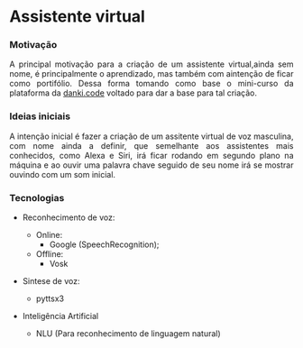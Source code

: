 # Assistente virtual

### Motivação
<p align="justify">
A principal motivação para a criação de um assistente virtual,ainda sem nome, é 
principalmente o aprendizado, mas também com aintenção de ficar como portifólio. 
Dessa forma tomando como base o mini-curso da plataforma da 
<a href="https://cursos.dankicode.com">danki.code</a> voltado para dar a base para 
tal criação.
</p>

### Ideias iniciais
<p align="justify">
A intenção inicial é fazer a criação de um assitente virtual de voz masculina, 
com nome ainda a definir, que semelhante aos assistentes mais conhecidos, como 
Alexa e Siri, irá ficar rodando em segundo plano na máquina e ao ouvir uma palavra 
chave seguido de seu nome irá se mostrar ouvindo com um som inicial.
</p>

### Tecnologias

- Reconhecimento de voz:
  - Online:
    - Google (SpeechRecognition);
  - Offline:
    - Vosk

- Sintese de voz:
  - pyttsx3
- Inteligência Artificial
  - NLU (Para reconhecimento de linguagem natural)